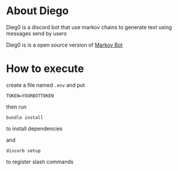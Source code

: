 # About Diego
Dieg0 is a discord bot that use markov chains to generate text using messages send by users

Dieg0 is is a open source version of [Markov Bot](https://top.gg/bot/903354338565570661)

# How to execute
create a file named ```.env``` and put 
```
TOKEN=YOURBOTTOKEN
```
then run

```
bundle install
```
to install dependencies

and
```
discorb setup
```
to register slash commands
